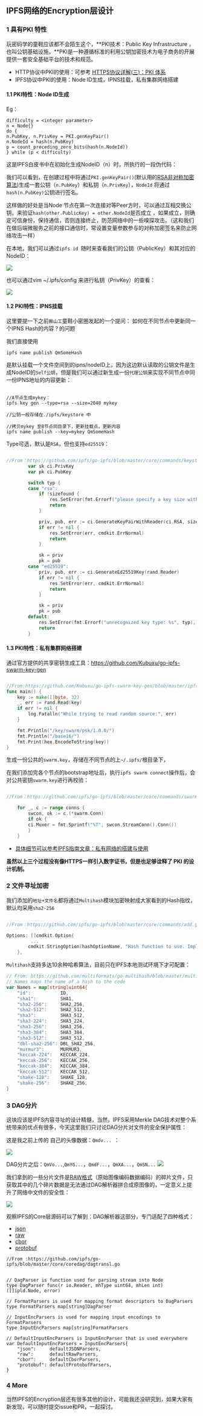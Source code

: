 
## IPFS网络的Encryption层设计

### 1 具有PKI 特性

玩密码学的童鞋应该都不会陌生这个，**PKI技术：Public Key Infrastructure ，也叫公钥基础设施，**PKI是一种遵循标准的利用公钥加密技术为电子商务的开展提供一套安全基础平台的技术和规范。

 - HTTP协议中PKI的使用：可参考 [HTTPS协议详解(三)：PKI 体系](https://blog.csdn.net/hherima/article/details/52469488)
 - IPFS协议中PKI的使用：Node ID生成，IPNS挂载，私有集群网络搭建


#### 1.1 PKI特性：Node ID生成

Eg：

```
difficulty = <integer parameter>
n = Node{}
do {
n.PubKey, n.PrivKey = PKI.genKeyPair()
n.NodeId = hash(n.PubKey)
p = count_preceding_zero_bits(hash(n.NodeId))
} while (p < difficulty)
```
这是IPFS白皮书中在初始化生成NodeID（n）时，所执行的一段伪代码：

我们可以看到，在创建过程中将通过`PKI.genKeyPair()`(默认用的[RSA非对称加密算法](https://baike.baidu.com/item/RSA%E7%AE%97%E6%B3%95/263310?fr=aladdin&fromid=210678&fromtitle=RSA))生成一套公钥（`n.PubKey`）和私钥（`n.PrivKey`），`NodeId` 将通过`hash(n.PubKey)`公钥进行签名。

这样做的好处是当Node 节点在第一次连接对等Peer方时，可以通过互相交换公钥，来验证`hash(other.PublicKey) = other.NodeId`是否成立 ，如果成立，则确定可信身份，保持通信，否则连接终止，防范网络中的一些嗅探攻击。（这和我们在做后端微服务之前的接口通信时，常设置变量参数参与的对称加密签名来防止网络攻击一样）

在本地，我们可以通过`ipfs id `随时来查看我们的公钥（PublicKey）和其对应的NodeID：

![](http://daijiale-cn.oss-cn-hangzhou.aliyuncs.com/djl-blog-pic/ipfs/re-encryption/ipfs-pub1keypair.png)

也可以通过vim ~/.ipfs/config 来进行私钥（PrivKey）的查看：


![](http://daijiale-cn.oss-cn-hangzhou.aliyuncs.com/djl-blog-pic/ipfs/re-encryption/ipfs-prikey.png)


#### 1.2 PKI特性：IPNS挂载


这里要提一下之前`搬山工`童鞋小密圈发起的一个提问：  如何在不同节点中更新同一个IPNS Hash的内容？的问题

我们直接使用
```
ipfs name publish QmSomeHash

```
是默认挂载一个文件空间到的ipns/nodeID上，因为这边默认读取的公钥文件是生成NodeID的`Self公钥`，但是我们可以通过新生成一份`代理公钥`来实现不同节点中同一份IPNS地址的内容更新：

```

//A节点生成mykey：
ipfs key gen --type=rsa --size=2048 mykey

//公钥一般存储在./ipfs/keystore 中

//拷贝mykey 至B节点同目录下，更新挂载点，更新内容
ipfs name publish --key=mykey QmSomeHash

```

Type可选，默认是`RSA`，但也支持`ed25519`：

```go

//From：https://github.com/ipfs/go-ipfs/blob/master/core/commands/keystore.go
		var sk ci.PrivKey
		var pk ci.PubKey

		switch typ {
		case "rsa":
			if !sizefound {
				res.SetError(fmt.Errorf("please specify a key size with --size"), cmdkit.ErrNormal)
				return
			}

			priv, pub, err := ci.GenerateKeyPairWithReader(ci.RSA, size, rand.Reader)
			if err != nil {
				res.SetError(err, cmdkit.ErrNormal)
				return
			}

			sk = priv
			pk = pub
		case "ed25519":
			priv, pub, err := ci.GenerateEd25519Key(rand.Reader)
			if err != nil {
				res.SetError(err, cmdkit.ErrNormal)
				return
			}

			sk = priv
			pk = pub
		default:
			res.SetError(fmt.Errorf("unrecognized key type: %s", typ), cmdkit.ErrNormal)
			return
		}

```

#### 1.3 PKI特性：私有集群网络搭建

通过官方提供的共享密钥生成工具：https://github.com/Kubuxu/go-ipfs-swarm-key-gen

```go

//From:https://github.com/Kubuxu/go-ipfs-swarm-key-gen/blob/master/ipfs-swarm-key-gen/main.go
func main() {
	key := make([]byte, 32)
	_, err := rand.Read(key)
	if err != nil {
		log.Fatalln("While trying to read random source:", err)
	}

	fmt.Println("/key/swarm/psk/1.0.0/")
	fmt.Println("/base16/")
	fmt.Print(hex.EncodeToString(key))
}
```

生成一份公共的`swarm.key`，存储在不同节点的上`~/.ipfs/`根目录下，

在我们添加完各个节点的bootstrap地址后，执行`ipfs swarm connect`操作后，会对公共密钥`swarm.key`进行再校验：

```go

//From：https://github.com/ipfs/go-ipfs/blob/master/core/commands/swarm.go

	for _, c := range conns {
		swcon, ok := c.(*swarm.Conn)
		if ok {
		ci.Muxer = fmt.Sprintf("%T", swcon.StreamConn().Conn())
		}
	}
```

- [具体细节可以参考IPFS指南文章：私有网络的搭建与使用](https://mp.weixin.qq.com/s?__biz=MzUwOTE3NjY3Mw==&mid=2247483971&idx=1&sn=0c59f248a97fe96bd724fbc558471b18&chksm=f9177c4dce60f55b68f22fc1d7251860785b8872b505c4942f3ac08179bfcb715c7cae6b4d07&mpshare=1&scene=1&srcid=0519fbz7CrJdNqSKRcnAAJIU&key=0ba51a183a3efea036977696d92582582c6fdfeffad7e4214ffe08257de6576a5a7356b1fa877996d1fe88d0c968be18a1be01e105311c975369575393c19537bce8e5fa48426e594b7e9891c8689471&ascene=0&uin=NzkzNjUzMDYx&devicetype=iMac+MacBookPro14%2C2+OSX+OSX+10.13.3+build(17D102)&version=12010210&nettype=WIFI&lang=zh_CN&fontScale=100&pass_ticket=OF8lrCWLqFB2rIWkfgDKttNoOH2g%2FK8TY1jdbxehwped9yEd%2B8u%2FmAD46KqpZLh7)


**虽然以上三个过程没有像HTTPS一样引入数字证书，但是也足够诠释了 PKI 的设计机制。**


### 2 文件寻址加密

我们添加的`地址+文件名`都将通过`Multihash`模块加密映射成大家看到的Hash指纹，默认均采用`sha2-256`

```go

//From：https://github.com/ipfs/go-ipfs/blob/master/core/commands/add.go	

Options: []cmdkit.Option{
	     ...
		cmdkit.StringOption(hashOptionName, "Hash function to use. Implies CIDv1 if not sha2-256. (experimental)").WithDefault("sha2-256"),
	},

```

`Multihash`支持多达10余种哈希算法，目前只在IPFS本地测试环境下才可配置：

```go
// From: https://github.com/multiformats/go-multihash/blob/master/multihash.go
// Names maps the name of a hash to the code
var Names = map[string]uint64{
	"id":           ID,
	"sha1":         SHA1,
	"sha2-256":     SHA2_256,
	"sha2-512":     SHA2_512,
	"sha3":         SHA3_512,
	"sha3-224":     SHA3_224,
	"sha3-256":     SHA3_256,
	"sha3-384":     SHA3_384,
	"sha3-512":     SHA3_512,
	"dbl-sha2-256": DBL_SHA2_256,
	"murmur3":      MURMUR3,
	"keccak-224":   KECCAK_224,
	"keccak-256":   KECCAK_256,
	"keccak-384":   KECCAK_384,
	"keccak-512":   KECCAK_512,
	"shake-128":    SHAKE_128,
	"shake-256":    SHAKE_256,
}
```

### 3 DAG分片

这块应该是IPFS内容寻址的设计精髓，当然，IPFS采用Merkle DAG技术对整个系统带来的优点有很多，今天这里我们只讨论DAG分片对文件的安全保护属性：

这是我之前上传的  自己的头像数据：`Qmdv... `：

![](http://daijiale-cn.oss-cn-hangzhou.aliyuncs.com/djl-blog-pic/ipfs/re-encryption/encry-1.png)


DAG分片之后：`QmVo...`,`QmYG...`，`QmdF...`，`QmXA...`，`QmSN...`
![](http://daijiale-cn.oss-cn-hangzhou.aliyuncs.com/djl-blog-pic/ipfs/re-encryption/encry-2.png)

我们拿到的一些分片文件是[RAW格式](https://baike.baidu.com/item/RAW%E6%A0%BC%E5%BC%8F/1103387)（原始图像编码数据编码）的碎片文件，只获取其中的几个碎片数据是无法通过DAG解析器拼合成原图像的，一定意义上提升了网络中文件的安全性：

![](http://daijiale-cn.oss-cn-hangzhou.aliyuncs.com/djl-blog-pic/ipfs/re-encryption/encry-3.png)

观察IPFS的Core层源码可以了解到：DAG解析器这部分，专门适配了四种格式：

- [json](https://baike.baidu.com/item/JSON/2462549?fr=aladdin)
- [raw](https://baike.baidu.com/item/RAW/218261)
- [cbor](https://baike.baidu.com/item/CBOR)
- [protobuf](https://baike.baidu.com/item/Protocol%20Buffers/3997436)

```
//From :https://github.com/ipfs/go-ipfs/blob/master/core/coredag/dagtransl.go


// DagParser is function used for parsing stream into Node
type DagParser func(r io.Reader, mhType uint64, mhLen int) ([]ipld.Node, error)

// FormatParsers is used for mapping format descriptors to DagParsers
type FormatParsers map[string]DagParser

// InputEncParsers is used for mapping input encodings to FormatParsers
type InputEncParsers map[string]FormatParsers

// DefaultInputEncParsers is InputEncParser that is used everywhere
var DefaultInputEncParsers = InputEncParsers{
	"json":     defaultJSONParsers,
	"raw":      defaultRawParsers,
	"cbor":     defaultCborParsers,
	"protobuf": defaultProtobufParsers,
}

```


### 4 More

当然IPFS的Encryption层还有很多其他的设计，可能我还没研究到，如果大家有新发现，可以随时提交issue和PR，一起探讨。

